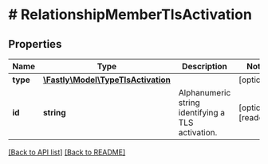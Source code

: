 # # RelationshipMemberTlsActivation

## Properties

Name | Type | Description | Notes
------------ | ------------- | ------------- | -------------
**type** | [**\Fastly\Model\TypeTlsActivation**](TypeTlsActivation.md) |  | [optional] 
**id** | **string** | Alphanumeric string identifying a TLS activation. | [optional] [readonly] 


[[Back to API list]](../../README.md#endpoints) [[Back to README]](../../README.md)
